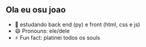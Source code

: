 ## Ola eu osu joao





- 🌱 estudando back end (py) e front (html, css e js)
- 😄 Pronouns: ele/dele
- ⚡ Fun fact: platinei todos os souls
